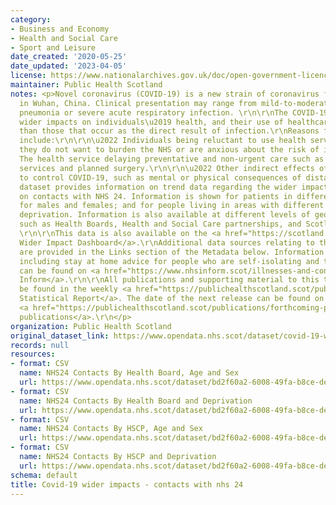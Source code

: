 ```yaml
---
category:
- Business and Economy
- Health and Social Care
- Sport and Leisure
date_created: '2020-05-25'
date_updated: '2023-04-05'
license: https://www.nationalarchives.gov.uk/doc/open-government-licence/version/3/
maintainer: Public Health Scotland
notes: <p>Novel coronavirus (COVID-19) is a new strain of coronavirus first identified
  in Wuhan, China. Clinical presentation may range from mild-to-moderate illness to
  pneumonia or severe acute respiratory infection. \r\n\r\nThe COVID-19 pandemic has
  wider impacts on individuals\u2019 health, and their use of healthcare services,
  than those that occur as the direct result of infection.\r\nReasons for this may
  include:\r\n\r\n\u2022 Individuals being reluctant to use health services because
  they do not want to burden the NHS or are anxious about the risk of infection.\r\n\r\n\u2022
  The health service delaying preventative and non-urgent care such as some screening
  services and planned surgery.\r\n\r\n\u2022 Other indirect effects of interventions
  to control COVID-19, such as mental or physical consequences of distancing measures.\r\n\r\nThis
  dataset provides information on trend data regarding the wider impact of the pandemic
  on contacts with NHS 24. Information is shown for patients in different age groups;
  for males and females; and for people living in areas with different levels of material
  deprivation. Information is also available at different levels of geographical breakdown
  such as Health Boards, Health and Social Care partnerships, and Scotland totals.
  \r\n\r\nThis data is also available on the <a href="https://scotland.shinyapps.io/phs-covid-wider-impact/">COVID-19
  Wider Impact Dashboard</a>.\r\nAdditional data sources relating to this topic area
  are provided in the Links section of the Metadata below. Information on COVID-19,
  including stay at home advice for people who are self-isolating and their households,
  can be found on <a href="https://www.nhsinform.scot/illnesses-and-conditions/infections-and-poisoning/coronavirus-covid-19#stay-at-home-advice">NHS
  Inform</a>.\r\n\r\nAll publications and supporting material to this topic area can
  be found in the weekly <a href="https://publichealthscotland.scot/publications/covid-19-statistical-report/">COVID-19
  Statistical Report</a>. The date of the next release can be found on our list of
  <a href="https://publichealthscotland.scot/publications/forthcoming-publications/">forthcoming
  publications</a>.\r\n</p>
organization: Public Health Scotland
original_dataset_link: https://www.opendata.nhs.scot/dataset/covid-19-wider-impacts-contacts-with-nhs-24
records: null
resources:
- format: CSV
  name: NHS24 Contacts By Health Board, Age and Sex
  url: https://www.opendata.nhs.scot/dataset/bd2f60a2-6008-49fa-b8ce-de5802dc9355/resource/9bac6060-345e-49ac-a87f-bc700be824aa/download/nhs24_hb_agesex_20230405.csv
- format: CSV
  name: NHS24 Contacts By Health Board and Deprivation
  url: https://www.opendata.nhs.scot/dataset/bd2f60a2-6008-49fa-b8ce-de5802dc9355/resource/bdff7323-da18-4a77-adc4-83bee3c43e83/download/nhs24_hb_simd_20230405.csv
- format: CSV
  name: NHS24 Contacts By HSCP, Age and Sex
  url: https://www.opendata.nhs.scot/dataset/bd2f60a2-6008-49fa-b8ce-de5802dc9355/resource/4f542379-dcac-4d0e-b2cf-d3670eea1aaa/download/nhs24_hscp_agesex_20230405.csv
- format: CSV
  name: NHS24 Contacts By HSCP and Deprivation
  url: https://www.opendata.nhs.scot/dataset/bd2f60a2-6008-49fa-b8ce-de5802dc9355/resource/237ea289-7c55-403a-bdda-338b3a26ee4a/download/nhs24_hscp_simd_20230405.csv
schema: default
title: Covid-19 wider impacts - contacts with nhs 24
---
```

